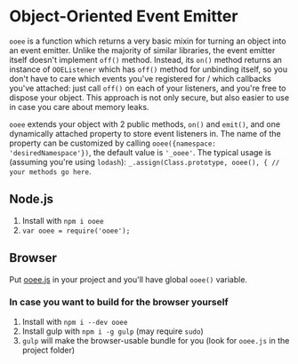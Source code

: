 # Object-Oriented Event Emitter

`ooee` is a function which returns a very basic mixin for turning an object into an event emitter. Unlike the majority of
similar libraries, the event emitter itself doesn't implement `off()` method. Instead, its `on()` method returns an 
instance of `OOEListener` which has `off()` method for unbinding itself, so you don't have to care which events you've 
registered for / which callbacks you've attached: just call `off()` on each of your listeners, and you're free to dispose 
 your object. This approach is not only secure, but also easier to use in case you care about memory leaks.

`ooee` extends your object with 2 public methods, `on()` and `emit()`,
and one dynamically attached property to store event listeners in. The name of the property can be customized by calling 
`ooee({namespace: 'desiredNamespace'})`, the default value is `'_ooee'`.
The typical usage is (assuming you're using `lodash`): `_.assign(Class.prototype, ooee(), { // your methods go here`.

## Node.js
1. Install with `npm i ooee`
2. `var ooee = require('ooee');`

## Browser
Put [ooee.js](https://raw.githubusercontent.com/me-andre/ooee/master/ooee.js) in your project and you'll have global `ooee()` variable.
### In case you want to build for the browser yourself
1. Install with `npm i --dev ooee`
2. Install gulp with `npm i -g gulp` (may require `sudo`)
3. `gulp` will make the browser-usable bundle for you (look for `ooee.js` in the project folder)

